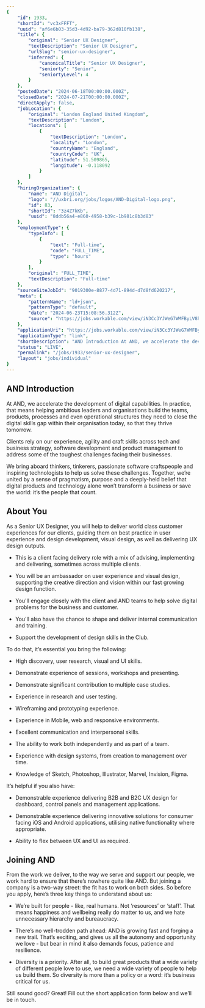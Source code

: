 ```yaml
---
{
	"id": 1933,
	"shortId": "vc3xFFFT",
	"uuid": "af6e6b03-35d3-4d92-ba79-362d810fb138",
	"title": {
		"original": "Senior UX Designer",
		"textDescription": "Senior UX Designer",
		"urlSlug": "senior-ux-designer",
		"inferred": {
			"canonicalTitle": "Senior UX Designer",
			"seniorty": "Senior",
			"seniortyLevel": 4
		}
	},
	"postedDate": "2024-06-18T00:00:00.000Z",
	"closedDate": "2024-07-21T00:00:00.000Z",
	"directApply": false,
	"jobLocation": {
		"original": "London England United Kingdom",
		"textDescription": "London",
		"locations": [
			{
				"textDescription": "London",
				"locality": "London",
				"countryName": "England",
				"countryCode": "UK",
				"latitude": 51.509865,
				"longitude": -0.118092
			}
		]
	},
	"hiringOrganization": {
		"name": "AND Digital",
		"logo": "//uxbri.org/jobs/logos/AND-Digital-logo.png",
		"id": 83,
		"shortId": "3z4Z7kKb",
		"uuid": "8ddb56a4-e860-4958-b39c-1b981c8b3d83"
	},
	"employmentType": {
		"typeInfo": [
			{
				"text": "Full-time",
				"code": "FULL_TIME",
				"type": "hours"
			}
		],
		"original": "FULL_TIME",
		"textDescription": "Full-time"
	},
	"sourceSiteJobId": "9019300e-8877-4d71-894d-d7d8fd620217",
	"meta": {
		"patternName": "ld+json",
		"patternType": "default",
		"date": "2024-06-23T15:08:56.312Z",
		"source": "https://jobs.workable.com/view/iN3Cc3YJWeG7WMFByLV8hT/hybrid-senior-ux-designer-(london)-in-london-at-and-digital"
	},
	"applicationUri": "https://jobs.workable.com/view/iN3Cc3YJWeG7WMFByLV8hT/hybrid-senior-ux-designer-(london)-in-london-at-and-digital",
	"applicationType": "link",
	"shortDescription": "AND Introduction At AND, we accelerate the development of digital capabilities. In practice, that means helping ambitious leaders and organisations build the teams, products, processes and even",
	"status": "LIVE",
	"permalink": "/jobs/1933/senior-ux-designer",
	"layout": "jobs/individual"
}
---
```

<h2>AND Introduction</h2><p>At AND, we accelerate the development of digital capabilities. In practice, that means helping ambitious leaders and organisations build the teams, products, processes and even operational structures they need to close the digital skills gap within their organisation today, so that they thrive tomorrow.</p><p>Clients rely on our experience, agility and craft skills across tech and business strategy, software development and product management to address some of the toughest challenges facing their businesses.</p><p>We bring aboard thinkers, tinkerers, passionate software craftspeople and inspiring technologists to help us solve these challenges. Together, we’re united by a sense of pragmatism, purpose and a deeply-held belief that digital products and technology alone won’t transform a business or save the world: it’s the people that count.</p><h2>About You</h2><p>As a Senior UX Designer, you will help to deliver world class customer experiences for our clients, guiding them on best practice in user experience and design development, visual design, as well as delivering UX design outputs.</p><ul><li><p>This is a client facing delivery role with a mix of advising, implementing and delivering, sometimes across multiple clients.</p></li><li><p>You will be an ambassador on user experience and visual design, supporting the creative direction and vision within our fast growing design function.</p></li><li><p>You'll engage closely with the client and AND teams to help solve digital problems for the business and customer.</p></li><li><p>You'll also have the chance to shape and deliver internal communication and training.</p></li><li><p>Support the development of design skills in the Club.</p></li></ul><p>To do that, it’s essential you bring the following:</p><ul><li><p>High discovery, user research, visual and UI skills.</p></li><li><p>Demonstrate experience of sessions, workshops and presenting.</p></li><li><p>Demonstrate significant contribution to multiple case studies.</p></li><li><p>Experience in research and user testing.</p></li><li><p>Wireframing and prototyping experience.</p></li><li><p>Experience in Mobile, web and responsive environments.</p></li><li><p>Excellent communication and interpersonal skills.</p></li><li><p>The ability to work both independently and as part of a team.</p></li><li><p>Experience with design systems, from creation to management over time.</p></li><li><p>Knowledge of Sketch, Photoshop, Illustrator, Marvel, Invision, Figma.</p></li></ul><p>It’s helpful if you also have:</p><ul><li><p>Demonstrable experience delivering B2B and B2C UX design for dashboard, control panels and management applications.</p></li><li><p>Demonstrable experience delivering innovative solutions for consumer facing iOS and Android applications, utilising native functionality where appropriate.</p></li><li><p>Ability to flex between UX and UI as required.</p></li></ul><h2>Joining AND</h2><p>From the work we deliver, to the way we serve and support our people, we work hard to ensure that there’s nowhere quite like AND. But joining a company is a two-way street: the fit has to work on both sides. So before you apply, here’s three key things to understand about us:</p><ul><li><p>We’re built for people - like, real humans. Not ‘resources’ or ‘staff’. That means happiness and wellbeing really do matter to us, and we hate unnecessary hierarchy and bureaucracy.</p></li><li><p>There’s no well-trodden path ahead: AND is growing fast and forging a new trail. That’s exciting, and gives us all the autonomy and opportunity we love - but bear in mind it also demands focus, patience and resilience.</p></li><li><p>Diversity is a priority. After all, to build great products that a wide variety of different people love to use, we need a wide variety of people to help us build them. So diversity is more than a policy or a word: it’s business critical for us.</p></li></ul><p>Still sound good? Great! Fill out the short application form below and we’ll be in touch.<br></p>
